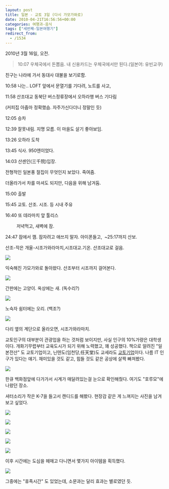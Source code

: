 ```yaml
---
layout: post
title: 일본 - 교토 3일 (다시 가모가와로)
date: 2010-04-21T16:56:56+00:00
categories: 여행과-음식
tags: ["세번째-일본여행기"]
redirect_from:
  - /1534
---
```


2010년 3월 16일, 오전.

> 10:07 우체국에서 돈뽑음. 내 신용카드는 우체국에서만 된다.(일본어: 유빈교쿠)

친구는 나라에 가서 동대사 대불을 보기로함.

10:58 나는.. LOFT 앞에서 문열기를 기다려, 노트를 사고,

11:58 산조대교 동북단 버스정류장에서 오하라행 버스 기다림

(커피집 아줌마 정확했슴. 자주가신다더니 정말인 듯)

12:05 승차

12:39 잘못내림. 지명 모름. 이 마을도 살기 좋아보임.

13:26 오하라 도착

13:45 식사. 950엔이었다.

14:03 산센인(三千院)입장.

전형적인 일본풍 절집이 무엇인지 보았다. 죽여줌.

더올라가서 차를 마셔도 되지만, 다음을 위해 남겨둠.<br />

15:00 출발

15:45 교토. 산조. 시조. 등 시내 주유

16:40 또 데라마치 앞 툴리스

         저녁먹고, 새벽에 잠.

24:47 잠에서 깸. 잠자려고 애쓰지 말자. 아이폰들고,  ~25:17까지 산보.

산조-작은 개울-시조가와라마치,시조대교.기온. 산조대교로 걸음.

![ ](/assets/media/uploads_1_cfile5.uf.1567001D4BBA21E00127EA.jpg)

익숙해진 가모가와로 돌아왔다. 산조부터 시조까지 걸어본다.

![ ](/assets/media/uploads_1_cfile2.uf.190594104BCF1C0170A43F.jpg)

간판에는 고양이. 옥상에는 새. (독수리?)

![ ](/assets/media/uploads_1_cfile7.uf.166B4F1E4BBA220E03BBA6.jpg)

노숙자 쉼터에는 오리. (백조?)

![ ](/assets/media/uploads_1_cfile24.uf.1914F11B4BBA223E17B3B3.jpg)

다리 옆의 계단으로 올라오면, 시조가와라마치.

교토인구의 대부분이 관광업을 하는 것처럼 보이지만, 사실 인구의 10%가량은 대학생이다. 개화기무렵부터 교육도시가 되기 위해 노력했고, 꽤 성공했다. 책으로 알려진 "일본전산" 도 교토기업이고, 닌텐도(임천당,任天堂)도 교세라도 <a href="http://blog.joins.com/media/folderlistslide.asp?uid=betweenthelines&amp;folder=5&amp;list_id=11171663" target="_blank" rel="noopener">교토기업</a>이다. 나름 IT 인구가 있다는 얘기. 재미있을 것도 같고, 힘들 것도 같은 공상에 살짝 빠져봤다.

![ ](/assets/media/uploads_1_cfile23.uf.186CDE224BBA24E203BCEF.jpg)

한큐 백화점앞에 다가가서 시계가 매달려있는걸 눈으로 확인해줬다. 여기도 "호루모"에 나왔던 장소.

셔터소리가 작은 K-7을 들고서 캔디드를 해봤다. 현장감 같은 게 느껴지는 사진을 남겨보고 싶었다.

![ ](/assets/media/uploads_1_cfile27.uf.166CDE224BBA24E10275E7.jpg)

![ ](/assets/media/uploads_1_cfile5.uf.196CDE224BBA24E204849D.jpg)

 

![ ](/assets/media/uploads_1_cfile29.uf.116CDE224BBA24E305E289.jpg)

 

 

![ ](/assets/media/uploads_1_cfile29.uf.166CDE224BBA24E508E51E.jpg)

 

![ ](/assets/media/uploads_1_cfile10.uf.176CDE224BBA24E5099925.jpg)

이후 시간에는 도심을 헤매고 다니면서 몇가지 아이템을 획득했다.

![ ](/assets/media/uploads_1_cfile3.uf.1634561A4BBA22A607E40C.jpg)

그중에는 "휴족시간" 도 있었는데, 소문과는 달리 효과는 별로였던 듯.

 
<div id=comments>
</div>
